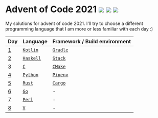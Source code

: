 # Advent of Code 2021 ![](https://img.shields.io/badge/day%20📅-8-blue) ![](https://img.shields.io/badge/days%20completed-8-green) ![](https://img.shields.io/badge/stars%20⭐-16-yellow)

My solutions for advent of code 2021.
I'll try to choose a different programming language that I am more or less familiar with each day :)

| Day      | Language                                                                  | Framework / Build environment                                              |
|----------|---------------------------------------------------------------------------|----------------------------------------------------------------------------|
|  [1](01) | [`Kotlin`](https://en.wikipedia.org/wiki/Kotlin_(programming_language))   | [`Gradle`](https://en.wikipedia.org/wiki/Gradle)                           |
|  [2](02) | [`Haskell`](https://en.wikipedia.org/wiki/Haskell_(programming_language)) | [`Stack`](https://en.wikipedia.org/wiki/Stack_(Haskell))                   |
|  [3](03) | [`C`](https://en.wikipedia.org/wiki/C_(programming_language))             | [`CMake`](https://en.wikipedia.org/wiki/CMake)                             |
|  [4](04) | [`Python`](https://en.wikipedia.org/wiki/Python_(programming_language))   | [`Pipenv`](https://pipenv.pypa.io/)                                        |
|  [5](05) | [`Rust`](https://en.wikipedia.org/wiki/Rust_(programming_language))       | [`Cargo`](https://en.wikipedia.org/wiki/Rust_(programming_language)#Cargo) |
|  [6](06) | [`Go`](https://en.wikipedia.org/wiki/Go_(programming_language))           | -                                                                          |
|  [7](07) | [`Perl`](https://en.wikipedia.org/wiki/Perl)                              | -                                                                          |
|  [8](08) | [`V`](https://github.com/vlang/v)                                         | -                                                                          |

